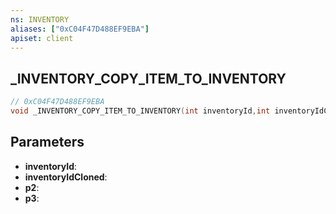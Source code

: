 ```yaml
---
ns: INVENTORY
aliases: ["0xC04F47D488EF9EBA"]
apiset: client
---
```

## _INVENTORY_COPY_ITEM_TO_INVENTORY

```c
// 0xC04F47D488EF9EBA
void _INVENTORY_COPY_ITEM_TO_INVENTORY(int inventoryId,int inventoryIdCloned,Any* p2,Any p3);
```


## Parameters
* **inventoryId**:
* **inventoryIdCloned**:
* **p2**:
* **p3**:




